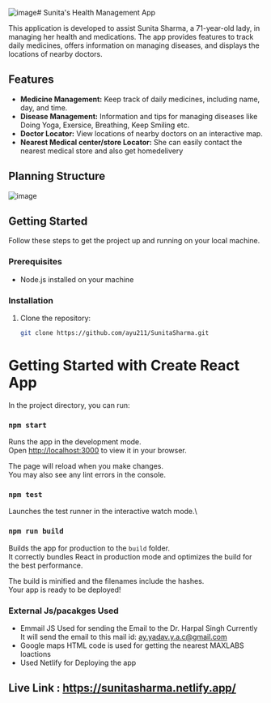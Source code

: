 ![image](https://github.com/ayu211/SunitaSharma/assets/79569841/341366ba-5b3e-480d-9c99-37dc6c627226)# Sunita's Health Management App

This application is developed to assist Sunita Sharma, a 71-year-old lady, in managing her health and medications. The app provides features to track daily medicines, offers information on managing diseases, and displays the locations of nearby doctors.

## Features

- **Medicine Management:** Keep track of daily medicines, including name, day, and time.
- **Disease Management:** Information and tips for managing diseases like Doing Yoga, Exersice, Breathing, Keep Smiling etc.
- **Doctor Locator:** View locations of nearby doctors on an interactive map.
- **Nearest Medical center/store Locator:** She can easily contact the nearest medical store and also get homedelivery

## Planning Structure 

![image](https://github.com/ayu211/SunitaSharma/assets/79569841/9d2cb0ba-6133-458e-9bb5-5cb698e6e9d1)


## Getting Started

Follow these steps to get the project up and running on your local machine.

### Prerequisites

- Node.js installed on your machine

### Installation

1. Clone the repository:

   ```bash
   git clone https://github.com/ayu211/SunitaSharma.git

# Getting Started with Create React App

In the project directory, you can run:

### `npm start`

Runs the app in the development mode.\
Open [http://localhost:3000](http://localhost:3000) to view it in your browser.

The page will reload when you make changes.\
You may also see any lint errors in the console.

### `npm test`

Launches the test runner in the interactive watch mode.\

### `npm run build`

Builds the app for production to the `build` folder.\
It correctly bundles React in production mode and optimizes the build for the best performance.

The build is minified and the filenames include the hashes.\
Your app is ready to be deployed!

### External Js/pacakges Used

- Emmail JS Used for sending the Email to the Dr. Harpal Singh Currently It will send the email to this mail id: ay.yadav.y.a.c@gmail.com
- Google maps HTML code is used for getting the nearest MAXLABS loactions
- Used Netlify for Deploying the app 

## Live Link : https://sunitasharma.netlify.app/




